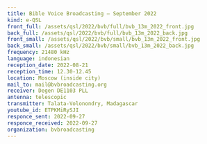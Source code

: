 ```yaml
---
title: Bible Voice Broadcasting — September 2022
kind: e-QSL
front_full: /assets/qsl/2022/bvb/full/bvb_13m_2022_front.jpg
back_full: /assets/qsl/2022/bvb/full/bvb_13m_2022_back.jpg
front_small: /assets/qsl/2022/bvb/small/bvb_13m_2022_front.jpg
back_small: /assets/qsl/2022/bvb/small/bvb_13m_2022_back.jpg
frequency: 21480 kHz
language: indonesian
reception_date: 2022-08-21
reception_time: 12.30-12.45
location: Moscow (inside city)
mail_to: mail@bvbroadcasting.org
receiver: Degen DE1103 PLL
antenna: telescopic
transmitter: Talata-Volonondry, Madagascar
youtube_id: ETPKMiRySJI
responce_sent: 2022-09-27
responce_received: 2022-09-27
organization: bvbroadcasting
---
```

